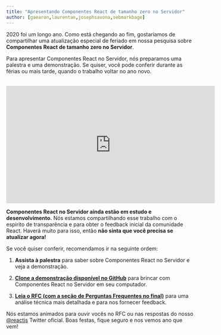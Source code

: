 ```yaml
---
title: "Apresentando Componentes React de tamanho zero no Servidor"
author: [gaearon,laurentan,josephsavona,sebmarkbage]
---
```


2020 foi um longo ano. Como está chegando ao fim, gostaríamos de compartilhar uma atualização especial de feriado em nossa pesquisa sobre **Componentes React de tamanho zero no Servidor**.

Para apresentar Componentes React no Servidor, nós preparamos uma palestra e uma demonstração. Se quiser, você pode conferir durante as férias ou mais tarde, quando o trabalho voltar no ano novo.

<br>

<iframe width="560" height="315" src="https://www.youtube.com/embed/TQQPAU21ZUw" frameborder="0" allow="accelerometer; autoplay; clipboard-write; encrypted-media; gyroscope; picture-in-picture" allowfullscreen></iframe>

**Componentes React no Servidor ainda estão em estudo e desenvolvimento.** Nós estamos compartilhando esse trabalho com o espirito de transparência e para obter o feedback inicial da comunidade React. Haverá muito para isso, então **não sinta que você precisa se atualizar agora!**

Se você quiser conferir, recomendamos ir na seguinte ordem:

1. **Assista à palestra** para saber sobre Componentes React no Servidor e veja a demonstração.

2. **[Clone a demonstração disponível no GitHub](http://github.com/reactjs/server-components-demo)** para brincar com Componentes React no Servidor em seu computador.

3. **[Leia o RFC (com a seção de Perguntas Frequentes no final)](https://github.com/reactjs/rfcs/pull/188)** para uma análise técnica mais detalhada e para nos fornecer feedback.

Nós estamos animados para ouvir vocês no RFC ou nas respostas do nosso [@reactjs](https://twitter.com/reactjs) Twitter oficial. Boas festas, fique seguro e nos vemos ano que vem!
